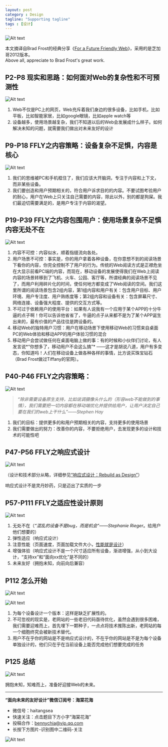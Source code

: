 ```yaml
---
layout: post
category : Design
tagline: "Supporting tagline"
tags : [设计]
---
```





![Alt text](/images/150423/forafuturefriendlyweb2.jpg)

本文摘译自Brad Frost的经典分享《[For a Future Friendly Web](https://www.slideshare.net/bradfrostweb/for-a-futurefriendly-web-webvisions-chicago-2012?from_m_app=ios)》，采用的是芝加哥2012版本。  
Above all, appreciate to Brad Frost's great work.

## P2-P8 现实和思路：如何面对Web的复杂性和不可预测性

![Alt text](/images/150423/1.jpg)

1. Web不仅是PC上的网页，Web充斥着我们身边的很多设备，比如手机，比如平板，比如智能家居，比如google眼镜，比如apple watch等  
2. 设备越多，使用场景越复杂，我们不知道以后的Web会发展成什么样子。如何解决未知的问题，就需要我们做出对未来友好的设计

## P9-P18 FFLY之内容策略：设备复杂不足惧，内容是核心

![Alt text](/images/150423/2.jpg)

1. 我们的思维被PC和手机框住了，我们应该大开脑洞，专注于内容和上下文，而非某些设备。  
2. 我们要创造和用户预期相关的，符合用户诉求目的的内容。不要试图考验用户的耐心，用户在Web上只关注自己需要的内容，除此以外，别的都是狗屎。我们最迫切需要满足的，是用户专注于内容的渴望。

## P19-P39 FFLY之内容包围用户：使用场景复杂不足惧 内容无处不在

![Alt text](/images/150423/3.jpg)

1. 内容不可控：内容似水，顺着指缝流向各处。  
2. 用户场景不可控：事实是，你的用户拿着各种设备，在你意想不到的阅读场景下看你的内容，你完全控制不了用户的行为。传统的Web阅读方式是正襟危坐在大显示前看PC端的内容，而现在，移动设备的发展使得我们在Web上阅读内容的场景转移到了飞机、火车、公园、客厅等，所谓经典的阅读场景不见了，而用户利用碎片化的时间，使任何地方都变成了Web阅读的空间。我们这里所谓的阅读场景包含2组内容，第1组内容和用户有关：包含用户目标、用户环境、用户专注度、用户熟练度等；第2组内容和设备有关：包含屏幕尺寸、网络连接、设备强大程度、提供的交互方式等。  
3. 不可过于依赖用户的使用平台：如果有人说我有一个应用于某个APP的十分牛逼的点子啊！你可以告诉他省省了，牛逼的点子从来都不是为了某个APP诞生出来的，最有价值的产品往往是跨设备的。  
4. 移动Web的独特用户习惯：用户在移动场景下使用移动Web的习惯来自桌面PC的Web体验和移动APP的用户体验习惯的混合  
5. 移动用户会尝试做任何在桌面电脑上做的事：有的时候和小伙伴们讨论，有人发言说*“你想多了，移动用户不会这么搞”*  ——这才是胡说八道，用户有多变态，你知道吗！人们在移动设备上做各种各样的事情，比方说买珠宝钻石（Brad Frost做过Tiffany的官网）。

## P40-P46 FFLY之内容策略：

![Alt text](/images/150423/4.jpg)

>*“除非需要设备原生支持，比如说调摄像头什么的（形容web不能做到的事情），我们需要把一切内容都在移动端优化并提供给用户，让用户决定自己要在我们的web上干什么”——Stephen Hay*

1. 我们的目标：提供更多的和用户预期相关的内容，支持更多的使用场景  
2. 我们需要做出的努力：改善你的内容，不要拒绝用户，去发现更多的设计和技术的可能性吧

## P47-P56 FFLY之响应式设计

![Alt text](/images/150423/5.jpg)

（设计和技术部分从略，详细参见[“响应式设计：Rebuild as Design”](http://www.slideshare.net/bienfantaisie/webrebuild-as-design)）

响应式设计不是灵丹妙药，只是迈出了实质的一步

## P57-P111 FFLY之适应性设计原则

![Alt text](/images/150423/6.jpg)

1. 无处不在（*“混乱的设备不是bug，而是机会”——Stephanie Rieger*。给用户他们想要的）  
2. 弹性适应（响应式设计）  
3. 注意性能（页面速度，页面加载文件大小，[性能就是设计](/design/2013/05/23/Brad-Frost-性能是设计的一部分)）  
4. 增强体验（响应式设计不是一个尺寸适应所有设备，渐进增强，从小到大设计，“支持xx”和“面向xx优化”是不同的）  
5. 未来友好（拥抱未知，向前向后兼容）

## P112 怎么开始

![Alt text](/images/150423/7.jpg)

![Alt text](/images/150423/8.jpg)

1. 为每个设备设计一个版本：这样是缺乏扩展性的。  
2. 不可忽视的现实是，老网站的一些老旧代码亟待优化，虽然会遇到很多困难，我们需要迎难而上，首先埋下一颗种子，一点点将技术推陈出新，老网站的每一个细胞终究会被新技术替代。  
3. 用户不在乎你的网站是不是响应式设计的，不在乎你的网站是不是为每个设备单独设计的，他们只在乎在当前设备上能否完成他们想要完成的任务

## P125 总结

![Alt text](/images/150423/9.jpg)

拥抱未知，知难而上，准备好迎接Web的未来。

----------

**“面向未来的友好设计”微信订阅号：海棠花海**

- 微信号：haitangsea  
- 快速关注：点击题目下方小字“海棠花海”  
- 投稿合作：bennychia@vip.qq.com  
- 长按下方图片-识别图中二维码-关注

![Alt text](/images/wechat.jpg)